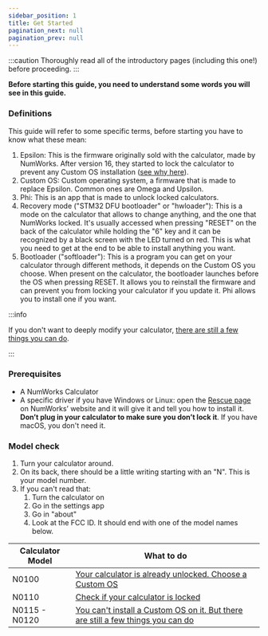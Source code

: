 ```yaml
---
sidebar_position: 1
title: Get Started
pagination_next: null
pagination_prev: null
---
```


:::caution
Thoroughly read all of the introductory pages (including this one!) before proceeding.
:::

**Before starting this guide, you need to understand some words you will see in this guide.**

### Definitions

This guide will refer to some specific terms, before starting you have to know what these mean:

1. Epsilon: This is the firmware originally sold with the calculator, made by NumWorks. After version 16, they started to lock the calculator to prevent any Custom OS installation ([see why here](https://tiplanet.org/forum/viewtopic.php?f=97&t=24968)).
2. Custom OS: Custom operating system, a firmware that is made to replace Epsilon. Common ones are Omega and Upsilon.
3. Phi: This is an app that is made to unlock locked calculators.
4. Recovery mode ("STM32 DFU bootloader" or "hwloader"): This is a mode on the calculator that allows to change anything, and the one that NumWorks locked. It's usually accessed when pressing "RESET" on the back of the calculator while holding the "6" key and it can be recognized by a black screen with the LED turned on red. This is what you need to get at the end to be able to install anything you want.
5. Bootloader ("softloader"): This is a program you can get on your calculator through different methods, it depends on the Custom OS you choose. When present on the calculator, the bootloader launches before the OS when pressing RESET. It allows you to reinstall the firmware and can prevent you from locking your calculator if you update it. Phi allows you to install one if you want.

:::info

If you don't want to deeply modify your calculator, [there are still a few things you can do](./unlock/what-to-do-locked).

:::

### Prerequisites

- A NumWorks Calculator
- A specific driver if you have Windows or Linux: open the [Rescue page](https://numworks.com/rescue) on NumWorks’ website and it will give it and tell you how to install it. **Don’t plug in your calculator to make sure you don’t lock it**. If you have macOS, you don't need it.

### Model check

1. Turn your calculator around.
2. On its back, there should be a little writing starting with an "N". This is your model number.
3. If you can't read that:
    1. Turn the calculator on
    2. Go in the settings app
    3. Go in "about"
    4. Look at the FCC ID. It should end with one of the model names below.

| Calculator Model | What to do                                                                                      |
|------------------|-------------------------------------------------------------------------------------------------|
| N0100            | [Your calculator is already unlocked. Choose a Custom OS](./cfw/choose-a-cfw)                     |
| N0110            | [Check if your calculator is locked](./unlock/n0110-is-locked)                               |
| N0115 - N0120    | [You can't install a Custom OS on it. But there are still a few things you can do](./unlock/what-to-do-locked) |
